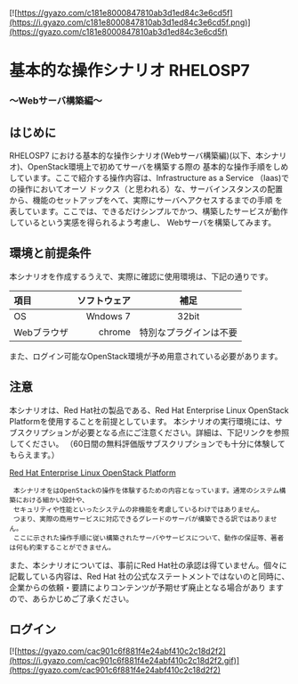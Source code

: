 [![https://gyazo.com/c181e8000847810ab3d1ed84c3e6cd5f](https://i.gyazo.com/c181e8000847810ab3d1ed84c3e6cd5f.png)](https://gyazo.com/c181e8000847810ab3d1ed84c3e6cd5f)
# 基本的な操作シナリオ RHELOSP7
### ～Webサーバ構築編～
## はじめに
RHELOSP7 における基本的な操作シナリオ(Webサーバ構築編)(以下、本シナリオ)、OpenStack環境上で初めてサーバを構築する際の
基本的な操作手順をしめしています。ここで紹介する操作内容は、Infrastructure as a Service （Iaas)での操作においてオーソ
ドックス（と思われる）な、サーバインスタンスの配置から、機能のセットアップをへて、実際にサーバへアクセスするまでの手順
を表しています。ここでは、できるだけシンプルでかつ、構築したサービスが動作しているという実感を得られるよう考慮し、
Webサーバを構築してみます。

## 環境と前提条件

本シナリオを作成するうえで、実際に確認に使用環境は、下記の通りです。

| 項目 | ソフトウェア | 補足 |
|:-----------|------------:|:------------:|
| OS       |  Wndows 7 |     32bit     |
| Webブラウザ     |  chrome |  特別なプラグインは不要  |

また、ログイン可能なOpenStack環境が予め用意されている必要があります。


## 注意
本シナリオは、Red Hat社の製品である、Red Hat Enterprise Linux OpenStack Platformを使用することを前提としています。
本シナリオの実行環境には、サブスクリプションが必要となる点にご注意ください。詳細は、下記リンクを参照してください。
（60日間の無料評価版サブスクリプションでも十分に体験してもらえます。）

[Red Hat Enterprise Linux OpenStack Platform](https://access.redhat.com/products/red-hat-enterprise-linux-openstack-platform/)

```Note
 本シナリオをはOpenStackの操作を体験するための内容となっています。通常のシステム構築における細かい設計や、
 セキュリティや性能といったシステムの非機能を考慮しているわけではありません。
 つまり、実際の商用サービスに対応できるグレードのサーバが構築できる訳ではありません。
 ここに示された操作手順に従い構築されたサーバやサービスについて、動作の保証等、著者は何も約束することができません。
```

また、本シナリオについては、事前にRed Hat社の承認は得ていません。個々に記載している内容は、Red Hat 社の公式なステートメントではないのと同時に、企業からの依頼・要請によりコンテンツが予期せず廃止となる場合があり
ますので、あらかじめご了承ください。


## ログイン
[![https://gyazo.com/cac901c6f881f4e24abf410c2c18d2f2](https://i.gyazo.com/cac901c6f881f4e24abf410c2c18d2f2.gif)](https://gyazo.com/cac901c6f881f4e24abf410c2c18d2f2)
